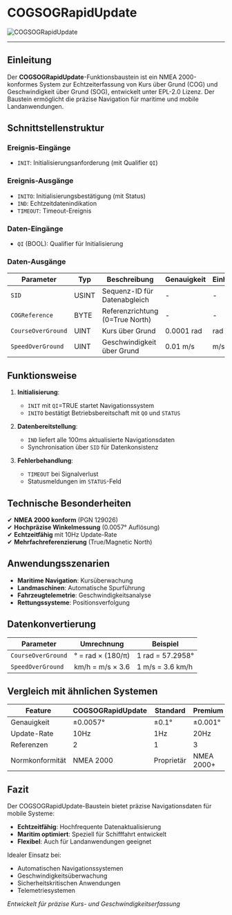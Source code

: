 # COGSOGRapidUpdate

![COGSOGRapidUpdate](https://github.com/user-attachments/assets/5a70a5f2-5ffd-44d5-95b9-3a9422b0504c)

* * * * * * * * * *

## Einleitung
Der **COGSOGRapidUpdate**-Funktionsbaustein ist ein NMEA 2000-konformes System zur Echtzeiterfassung von Kurs über Grund (COG) und Geschwindigkeit über Grund (SOG), entwickelt unter EPL-2.0 Lizenz.
Der Baustein ermöglicht die präzise Navigation für maritime und mobile Landanwendungen.

## Schnittstellenstruktur

### **Ereignis-Eingänge**
- `INIT`: Initialisierungsanforderung (mit Qualifier `QI`)

### **Ereignis-Ausgänge**
- `INITO`: Initialisierungsbestätigung (mit Status)
- `IND`: Echtzeitdatenindikation
- `TIMEOUT`: Timeout-Ereignis

### **Daten-Eingänge**
- `QI` (BOOL): Qualifier für Initialisierung

### **Daten-Ausgänge**
| Parameter | Typ | Beschreibung | Genauigkeit | Einheit |
|-----------|-----|--------------|-------------|---------|
| `SID` | USINT | Sequenz-ID für Datenabgleich | - | - |
| `COGReference` | BYTE | Referenzrichtung (0=True North) | - | - |
| `CourseOverGround` | UINT | Kurs über Grund | 0.0001 rad | rad |
| `SpeedOverGround` | UINT | Geschwindigkeit über Grund | 0.01 m/s | m/s |

## Funktionsweise

1. **Initialisierung**:
   - `INIT` mit `QI`=TRUE startet Navigationssystem
   - `INITO` bestätigt Betriebsbereitschaft mit `QO` und `STATUS`

2. **Datenbereitstellung**:
   - `IND` liefert alle 100ms aktualisierte Navigationsdaten
   - Synchronisation über `SID` für Datenkonsistenz

3. **Fehlerbehandlung**:
   - `TIMEOUT` bei Signalverlust
   - Statusmeldungen im `STATUS`-Feld

## Technische Besonderheiten

✔ **NMEA 2000 konform** (PGN 129026)  
✔ **Hochpräzise Winkelmessung** (0.0057° Auflösung)  
✔ **Echtzeitfähig** mit 10Hz Update-Rate  
✔ **Mehrfachreferenzierung** (True/Magnetic North)  

## Anwendungsszenarien

- **Maritime Navigation**: Kursüberwachung
- **Landmaschinen**: Automatische Spurführung
- **Fahrzeugtelemetrie**: Geschwindigkeitsanalyse
- **Rettungssysteme**: Positionsverfolgung

## Datenkonvertierung

| Parameter | Umrechnung | Beispiel |
|-----------|------------|----------|
| `CourseOverGround` | ° = rad × (180/π) | 1 rad = 57.2958° |
| `SpeedOverGround` | km/h = m/s × 3.6 | 1 m/s = 3.6 km/h |

## Vergleich mit ähnlichen Systemen

| Feature | COGSOGRapidUpdate | Standard | Premium |
|---------|-------------------|----------|---------|
| Genauigkeit | ±0.0057° | ±0.1° | ±0.001° |
| Update-Rate | 10Hz | 1Hz | 20Hz |
| Referenzen | 2 | 1 | 3 |
| Normkonformität | NMEA 2000 | Proprietär | NMEA 2000+ |

## Fazit

Der COGSOGRapidUpdate-Baustein bietet präzise Navigationsdaten für mobile Systeme:

- **Echtzeitfähig**: Hochfrequente Datenaktualisierung
- **Maritim optimiert**: Speziell für Schifffahrt entwickelt
- **Flexibel**: Auch für Landanwendungen geeignet

Idealer Einsatz bei:
- Automatischen Navigationssystemen
- Geschwindigkeitsüberwachung
- Sicherheitskritischen Anwendungen
- Telemetriesystemen

*Entwickelt für präzise Kurs- und Geschwindigkeitserfassung*
